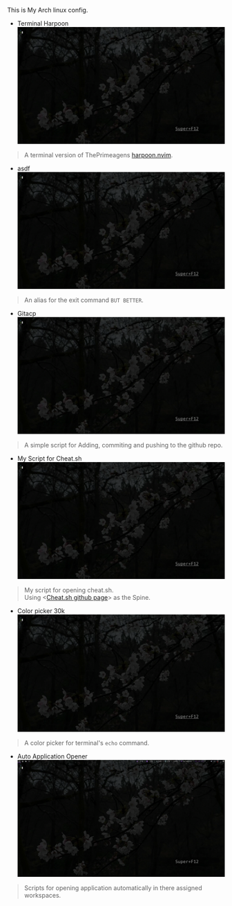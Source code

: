 This is My Arch linux config.

* Terminal Harpoon  
[![Terminal-Harpoon](https://raw.githubusercontent.com/Crimson-Genesis/arch-config/main/assets/img/thumbnail/terminal_harpoon.png)](https://www.youtube.com/watch?v=XA9zofHMY6M)
> A terminal version of ThePrimeagens [harpoon.nvim](https://github.com/ThePrimeagen/harpoon).  

* asdf  
[![asdf](https://raw.githubusercontent.com/Crimson-Genesis/arch-config/main/assets/img/thumbnail/asdf.png)](https://www.youtube.com/watch?v=u_j7LdT4ajQ)
> An alias for the exit command `BUT BETTER`.  

* Gitacp  
[![Gitacp](https://raw.githubusercontent.com/Crimson-Genesis/arch-config/main/assets/img/thumbnail/gitacp.png)](https://www.youtube.com/watch?v=SPqnFwzqfgQ)
> A simple script for Adding, commiting and pushing to the github repo.  

* My Script for Cheat.sh  
[![Script-fot-Cheat.sh](https://raw.githubusercontent.com/Crimson-Genesis/arch-config/main/assets/img/thumbnail/cht.png)](https://www.youtube.com/watch?v=GZVUQq0h_to)
> My script for opening cheat.sh.  
> Using <[Cheat.sh github page](https://github.com/chubin/cheat.sh)> as the Spine.  

* Color picker 30k  
[![Cp30k](https://raw.githubusercontent.com/Crimson-Genesis/arch-config/main/assets/img/thumbnail/cp30k.png)](https://www.youtube.com/watch?v=D9gJ1LV35Uk)
> A color picker for terminal's `echo` command.  

* Auto Application Opener  
[![Auto-Application-Opener](https://raw.githubusercontent.com/Crimson-Genesis/arch-config/main/assets/img/thumbnail/autoopen_application.png)](https://www.youtube.com/watch?v=AHOO84hKNB8)
> Scripts for opening application automatically in there assigned workspaces.  
